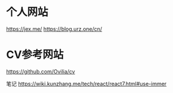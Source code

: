 # 个人网站
<https://jex.me/>
<https://blog.urz.one/cn/>

# CV参考网站
<https://github.com/Ovilia/cv>

笔记
<https://wiki.kunzhang.me/tech/react/react7.html#use-immer>